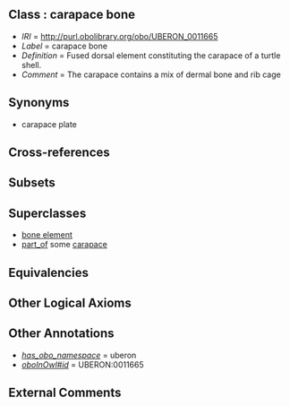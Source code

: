 
## Class : carapace bone

 * *IRI* = http://purl.obolibrary.org/obo/UBERON_0011665
 * *Label* = carapace bone
 * *Definition* = Fused dorsal element constituting the carapace of a turtle shell.
 * *Comment* = The carapace contains a mix of dermal bone and rib cage

## Synonyms

 * carapace plate

## Cross-references


## Subsets


## Superclasses

 * [bone element](../../UBERON/74/UBERON_0001474.md)
 * [part_of](../../BFO/50/BFO_0000050.md) some [carapace](../../UBERON/75/UBERON_0008275.md)

## Equivalencies


## Other Logical Axioms


## Other Annotations

 * *[has_obo_namespace](../../ce/oboInOwl#hasOBONamespace.md)* = uberon
 * *[oboInOwl#id](../../id/oboInOwl#id.md)* = UBERON:0011665

## External Comments

